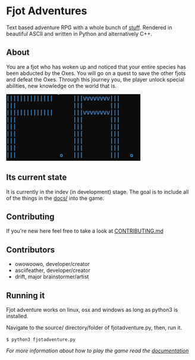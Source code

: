 # Fjot Adventures
Text based adventure RPG with a whole bunch of [stuff](./docs). Rendered in beautiful ASCII and written in Python and alternatively C++.

## About
You are a fjot who has woken up and noticed that your entire species has been abducted by the Oxes. You will go on a quest to save the other fjots and defeat the Oxes. Through this journey you, the player unlock special abilities, new knowledge on the world that is.

![fjot adventures picture](./fjotAdventures.png)

## Its current state
It is currently in the indev (in development) stage. The goal is to include all of the things in the [docs/](./docs) into the game.

## Contributing
If you're new here feel free to take a look at [CONTRIBUTING.md](./CONTRIBUTING.md)

## Contributors
- owowoowo, developer/creator
- asciifeather, developer/creator
- drift, major brainstormer/artist

## Running it
Fjot adventure works on linux, osx and windows as long as python3 is installed. 

Navigate to the source/ directory/folder of fjotadventure.py, then, run it.

```$ python3 fjotadventure.py```

*For more information about how to play the game read the [documentation](./docs)*
